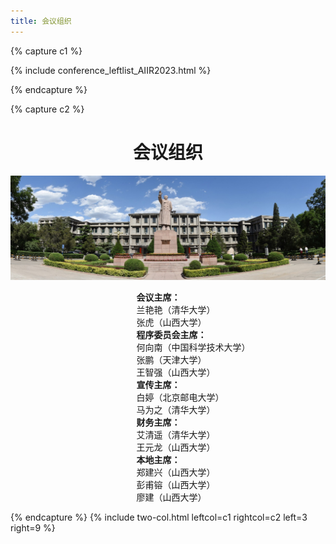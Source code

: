 ```yaml
---
title: 会议组织
---
```


{% capture c1 %}

{% include conference_leftlist_AIIR2023.html %}

{% endcapture %}

{% capture c2 %}

<h1 style="text-align: center;">会议组织</h1>

![会议组织图片1](assets/会议组织图片1.png)

<div style="margin-left: 40%;font-family: 'Times New Roman', 'Microsoft YaHei','serif'">
    <div style="font-weight: bold">会议主席：</div>
    <div>兰艳艳（清华大学）</div>
    <div>张虎（山西大学）</div>
    <div style="font-weight: bold">程序委员会主席：</div>
    <div>何向南（中国科学技术大学）</div>
    <div>张鹏（天津大学）</div>
    <div>王智强（山西大学）</div>
    <div style="font-weight: bold">宣传主席：</div>
    <div>白婷（北京邮电大学）</div>
    <div>马为之（清华大学）</div>
    <div style="font-weight: bold">财务主席：</div>
    <div>艾清遥（清华大学）</div>
    <div>王元龙（山西大学）</div>
    <div style="font-weight: bold">本地主席：</div>
    <div>郑建兴（山西大学）</div>
    <div>彭甫镕（山西大学）</div>
    <div>廖建（山西大学）</div>
</div>

{% endcapture %}
{% include two-col.html leftcol=c1 rightcol=c2 left=3 right=9 %}
